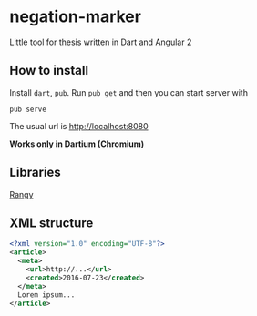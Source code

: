 negation-marker
===============

Little tool for thesis written in Dart and Angular 2

How to install
----------
Install `dart`, `pub`. Run `pub get` and then you can start server with
```
pub serve
```

The usual url is [http://localhost:8080](http://localhost:8080)

**Works only in Dartium (Chromium)**

Libraries
---------

[Rangy](https://github.com/timdown/rangy)

XML structure
-------------
```xml
<?xml version="1.0" encoding="UTF-8"?>
<article>
  <meta>
    <url>http://...</url>
    <created>2016-07-23</created>
  </meta>
  Lorem ipsum...
</article>
```
